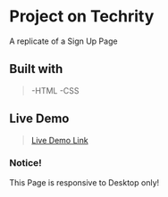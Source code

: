 # Project on Techrity
A replicate of a Sign Up Page
<br />

## Built with
>-HTML
>-CSS

## Live Demo
>[Live Demo Link](https://kaludavid.github.io/signUp-page/)

### Notice!
This Page is responsive to Desktop only!
